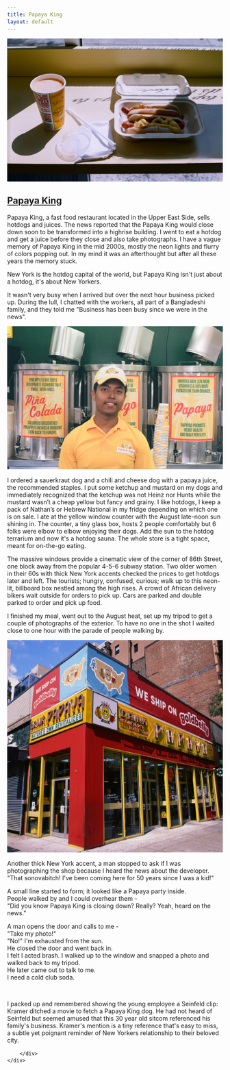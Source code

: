 ```yaml
---
title: Papaya King
layout: default
---
```

<div class="col-md-9 col-md-offset-3">
	<div class="projects">
		<div class="project-item">
			<a href="img/papayaking/1.jpg" data-lightbox="img">
				<img src="img/papayaking/1.jpg" alt="">
			</a>
			<h2 class="title">
			<a href="javascript:void(0);" name="#childhood">Papaya King</a>
			</h2>
			<p>

Papaya King, a fast food restaurant located in the Upper East Side, sells hotdogs and juices.
The news reported that the Papaya King would close down soon to be transformed into a highrise building. 
I went to eat a hotdog and get a juice before they close and also take photographs. 
I have a vague memory of Papaya King in the mid 2000s, mostly the neon lights and flurry of colors popping out.
In my mind it was an afterthought but after all these years the memory stuck. 

New York is the hotdog capital of the world, but Papaya King isn't just about a hotdog, it's about New Yorkers.
</p>
<p>
It wasn't very busy when I arrived but over the next hour business picked up. 
During the lull, I chatted with the workers, all part of a Bangladeshi family, and they told me
"Business has been busy since we were in the news". 
</p>
<img src="img/papayaking/2.jpg" alt="">
<p>
I ordered a sauerkraut dog and a chili and cheese dog with a papaya juice, the recommended staples. 
I put some ketchup and mustard on my dogs and immediately recognized that the ketchup was not Heinz nor Hunts while the mustard wasn’t a cheap yellow but fancy and grainy. 
I like hotdogs, I keep a pack of Nathan’s or Hebrew National in my fridge depending on which one is on sale. 
I ate at the yellow window counter with the August late-noon sun shining in. 
The counter, a tiny glass box, hosts 2 people comfortably but 6 folks were elbow to elbow enjoying their dogs.  
Add the sun to the hotdog terrarium and now it's a hotdog sauna. 
The whole store is a tight space, meant for on-the-go eating. 
</p>
<p>
The massive windows provide a cinematic view of the corner of 86th Street, one block away from the popular 4-5-6 subway station.  
Two older women in their 60s with thick New York accents checked the prices to get hotdogs later and left.  
The tourists; hungry, confused, curious; walk up to this neon-lit, billboard box nestled among the high rises. 
A crowd of African delivery bikers wait outside for orders to pick up. 
Cars are parked and double parked to order and pick up food.
</p>
<p>
I finished my meal, went out to the August heat, set up my tripod to get a couple of photographs of the exterior. 
To have no one in the shot I waited close to one hour with the parade of people walking by.
</p>
<img src="img/papayaking/3.jpg" alt="">
<p>
Another thick New York accent, a man stopped to ask if I was photographing the shop because I heard the news about the developer.
"That sonovabitch! I've been coming here for 50 years since I was a kid!"
</p> 
<p>
A small line started to form; it looked like a Papaya party inside.  <br/>
People walked by and I could overhear them - <br/>
"Did you know Papaya King is closing down? Really? Yeah, heard on the news."
</p>
<p>
A man opens the door and calls to me - <br/>
"Take my photo!" <br/>
"No!" I'm exhausted from the sun. <br/>
He closed the door and went back in. <br/>
I felt I acted brash. I walked up to the window and snapped a photo and walked back to my tripod. <br/>
He later came out to talk to me. <br/>
I need a cold club soda.
</p>
<img src="img/papayaking/5.jpg" alt="">
<p>
I packed up and remembered showing the young employee a Seinfeld clip: Kramer ditched a movie to fetch a Papaya King dog. 
He had not heard of Seinfeld but seemed amused that this 30 year old sitcom referenced his family's business. 
Kramer's mention is a tiny reference that's easy to miss, a subtle yet poignant reminder of New Yorkers relationship to their beloved city.
</p>

		</div>
	</div>
</div>
